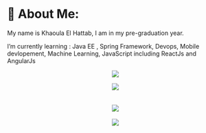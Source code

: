 # 💫 About Me:
My name is Khaoula El Hattab, I am in my pre-graduation year.

I’m currently learning : Java EE , Spring Framework, Devops, Mobile devlopement, Machine Learning, JavaScript including ReactJs and AngularJs


                                                                                                 
<div align="center">   
  
  <p align="center">
  <a href="https://github.com/DenverCoder1/readme-typing-svg">
    <img src="https://readme-typing-svg.demolab.com/?lines=Software-engineering%20student%20&font=Fira%20Code&center=true&width=440&height=45&color=f75c7e&vCenter=true&pause=1000&size=22" /></a>
</p>

<a href="https://git.io/streak-stats">
<img src="https://github-readme-streak-stats.herokuapp.com?user=KhaoulaElHattabi&theme=dracula&border_radius=4.7&type=png"
     </a>
  </br>
  </br>
  </br>
<a href="https://github.com/ashutosh00710/github-readme-activity-graph">
  <img src="https://github-readme-activity-graph.cyclic.app/graph?username=KhaoulaElHattabi&theme=dracula" />
    </br>
  </br>
<a href="https://visitcount.itsvg.in">
  <img src="https://visitcount.itsvg.in/api?id=KhaoulaElHattabi&label=Profile%20Views&color=5&icon=6&pretty=false" />
</a>
</a>
</div>              

